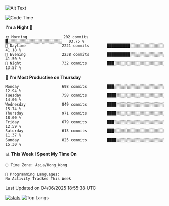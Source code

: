 ![Alt Text](https://media.tenor.com/3Gehha8RO-sAAAAC/goose-dance.gif)

<!--START_SECTION:waka-->
![Code Time](http://img.shields.io/badge/Code%20Time-460%20hrs%2051%20mins-blue)

**I'm a Night 🦉** 

```text
🌞 Morning                202 commits         █░░░░░░░░░░░░░░░░░░░░░░░░   03.75 % 
🌆 Daytime                2221 commits        ██████████░░░░░░░░░░░░░░░   41.18 % 
🌃 Evening                2238 commits        ██████████░░░░░░░░░░░░░░░   41.50 % 
🌙 Night                  732 commits         ███░░░░░░░░░░░░░░░░░░░░░░   13.57 % 
```
📅 **I'm Most Productive on Thursday** 

```text
Monday                   698 commits         ███░░░░░░░░░░░░░░░░░░░░░░   12.94 % 
Tuesday                  758 commits         ████░░░░░░░░░░░░░░░░░░░░░   14.06 % 
Wednesday                849 commits         ████░░░░░░░░░░░░░░░░░░░░░   15.74 % 
Thursday                 971 commits         ████░░░░░░░░░░░░░░░░░░░░░   18.00 % 
Friday                   679 commits         ███░░░░░░░░░░░░░░░░░░░░░░   12.59 % 
Saturday                 613 commits         ███░░░░░░░░░░░░░░░░░░░░░░   11.37 % 
Sunday                   825 commits         ████░░░░░░░░░░░░░░░░░░░░░   15.30 % 
```


📊 **This Week I Spent My Time On** 

```text
🕑︎ Time Zone: Asia/Hong_Kong

💬 Programming Languages: 
No Activity Tracked This Week
```


 Last Updated on 04/06/2025 18:55:38 UTC
<!--END_SECTION:waka-->
[![stats](https://github-readme-stats-rose-phi.vercel.app/api?username=jxncted&count_private=true)](https://github.com/jxncted/github-readme-stats)
![Top Langs](https://github-readme-stats-rose-phi.vercel.app/api/top-langs/?username=jxncted\&layout=compact&hide=c,assembly,jupyter%20notebook)
